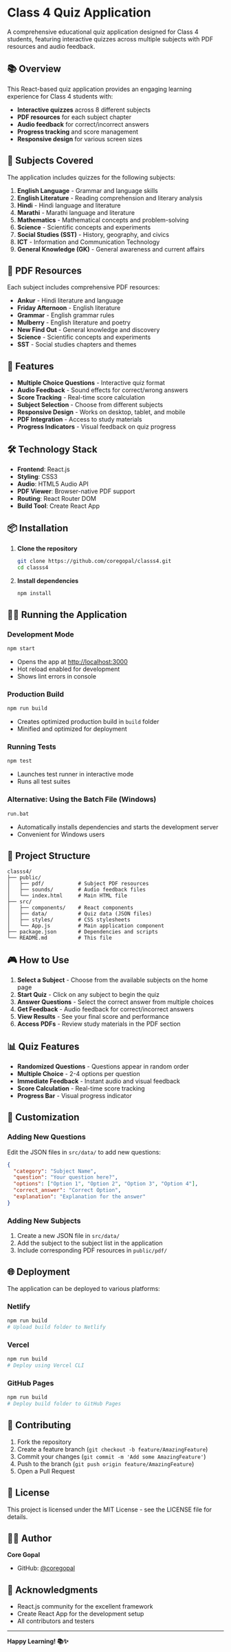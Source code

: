 # Class 4 Quiz Application

A comprehensive educational quiz application designed for Class 4 students, featuring interactive quizzes across multiple subjects with PDF resources and audio feedback.

## 📚 Overview

This React-based quiz application provides an engaging learning experience for Class 4 students with:
- **Interactive quizzes** across 8 different subjects
- **PDF resources** for each subject chapter
- **Audio feedback** for correct/incorrect answers
- **Progress tracking** and score management
- **Responsive design** for various screen sizes

## 🎯 Subjects Covered

The application includes quizzes for the following subjects:

1. **English Language** - Grammar and language skills
2. **English Literature** - Reading comprehension and literary analysis
3. **Hindi** - Hindi language and literature
4. **Marathi** - Marathi language and literature
5. **Mathematics** - Mathematical concepts and problem-solving
6. **Science** - Scientific concepts and experiments
7. **Social Studies (SST)** - History, geography, and civics
8. **ICT** - Information and Communication Technology
9. **General Knowledge (GK)** - General awareness and current affairs

## 📖 PDF Resources

Each subject includes comprehensive PDF resources:
- **Ankur** - Hindi literature and language
- **Friday Afternoon** - English literature
- **Grammar** - English grammar rules
- **Mulberry** - English literature and poetry
- **New Find Out** - General knowledge and discovery
- **Science** - Scientific concepts and experiments
- **SST** - Social studies chapters and themes

## 🚀 Features

- **Multiple Choice Questions** - Interactive quiz format
- **Audio Feedback** - Sound effects for correct/wrong answers
- **Score Tracking** - Real-time score calculation
- **Subject Selection** - Choose from different subjects
- **Responsive Design** - Works on desktop, tablet, and mobile
- **PDF Integration** - Access to study materials
- **Progress Indicators** - Visual feedback on quiz progress

## 🛠️ Technology Stack

- **Frontend**: React.js
- **Styling**: CSS3
- **Audio**: HTML5 Audio API
- **PDF Viewer**: Browser-native PDF support
- **Routing**: React Router DOM
- **Build Tool**: Create React App

## 📦 Installation

1. **Clone the repository**
   ```bash
   git clone https://github.com/coregopal/classs4.git
   cd classs4
   ```

2. **Install dependencies**
   ```bash
   npm install
   ```

## 🏃‍♂️ Running the Application

### Development Mode
```bash
npm start
```
- Opens the app at [http://localhost:3000](http://localhost:3000)
- Hot reload enabled for development
- Shows lint errors in console

### Production Build
```bash
npm run build
```
- Creates optimized production build in `build` folder
- Minified and optimized for deployment

### Running Tests
```bash
npm test
```
- Launches test runner in interactive mode
- Runs all test suites

### Alternative: Using the Batch File (Windows)
```bash
run.bat
```
- Automatically installs dependencies and starts the development server
- Convenient for Windows users

## 📁 Project Structure

```
classs4/
├── public/
│   ├── pdf/           # Subject PDF resources
│   ├── sounds/        # Audio feedback files
│   └── index.html     # Main HTML file
├── src/
│   ├── components/    # React components
│   ├── data/          # Quiz data (JSON files)
│   ├── styles/        # CSS stylesheets
│   └── App.js         # Main application component
├── package.json       # Dependencies and scripts
└── README.md          # This file
```

## 🎮 How to Use

1. **Select a Subject** - Choose from the available subjects on the home page
2. **Start Quiz** - Click on any subject to begin the quiz
3. **Answer Questions** - Select the correct answer from multiple choices
4. **Get Feedback** - Audio feedback for correct/incorrect answers
5. **View Results** - See your final score and performance
6. **Access PDFs** - Review study materials in the PDF section

## 📊 Quiz Features

- **Randomized Questions** - Questions appear in random order
- **Multiple Choice** - 2-4 options per question
- **Immediate Feedback** - Instant audio and visual feedback
- **Score Calculation** - Real-time score tracking
- **Progress Bar** - Visual progress indicator

## 🔧 Customization

### Adding New Questions
Edit the JSON files in `src/data/` to add new questions:
```json
{
  "category": "Subject Name",
  "question": "Your question here?",
  "options": ["Option 1", "Option 2", "Option 3", "Option 4"],
  "correct_answer": "Correct Option",
  "explanation": "Explanation for the answer"
}
```

### Adding New Subjects
1. Create a new JSON file in `src/data/`
2. Add the subject to the subject list in the application
3. Include corresponding PDF resources in `public/pdf/`

## 🌐 Deployment

The application can be deployed to various platforms:

### Netlify
```bash
npm run build
# Upload build folder to Netlify
```

### Vercel
```bash
npm run build
# Deploy using Vercel CLI
```

### GitHub Pages
```bash
npm run build
# Deploy build folder to GitHub Pages
```

## 🤝 Contributing

1. Fork the repository
2. Create a feature branch (`git checkout -b feature/AmazingFeature`)
3. Commit your changes (`git commit -m 'Add some AmazingFeature'`)
4. Push to the branch (`git push origin feature/AmazingFeature`)
5. Open a Pull Request

## 📝 License

This project is licensed under the MIT License - see the LICENSE file for details.

## 👨‍💻 Author

**Core Gopal**
- GitHub: [@coregopal](https://github.com/coregopal)

## 🙏 Acknowledgments

- React.js community for the excellent framework
- Create React App for the development setup
- All contributors and testers

---

**Happy Learning! 📚✨**
